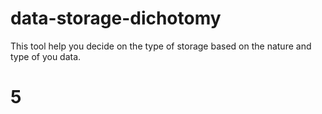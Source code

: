data-storage-dichotomy
======================

This tool help you decide on the type of storage based on the nature and type of you data.

# 5